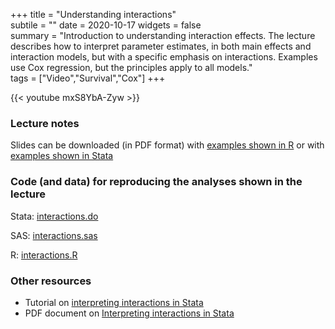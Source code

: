+++
title = "Understanding interactions"  
subtile = ""
date = 2020-10-17
widgets = false  
summary = "Introduction to understanding interaction effects. The lecture describes how to interpret parameter estimates, in both main effects and interaction models, but with a specific emphasis on interactions. Examples use Cox regression, but the principles apply to all models."  
tags = ["Video","Survival","Cox"]
+++

{{< youtube mxS8YbA-Zyw >}}

### Lecture notes

Slides can be downloaded (in PDF format) with [examples shown in R](interactions_r.pdf) or with [examples shown in Stata](interactions_stata.pdf)
	
### Code (and data) for reproducing the analyses shown in the lecture

Stata: [interactions.do](interactions.do)

SAS: [interactions.sas](interactions.sas)

R: [interactions.R](interactions.R)

### Other resources
- Tutorial on [interpreting interactions in Stata](/software/stata/parameterising-interactions/)
- PDF document on [Interpreting interactions in Stata](interaction_interpretation_stata.pdf)
